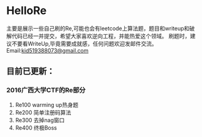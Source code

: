 # HelloRe
主要是展示一些自己刷的Re,可能也会有leetcode上算法题，题目和writeup和破解代码已经一并提交，希望大家喜欢逆向工程，并能热爱这个领域。
刷题时，建议不要看WriteUp,毕竟需要成就感，任何问题欢迎发邮件交流。
Email:kid519388073@gmail.com

## 目前已更新：

### 2016广西大学CTF的Re部分
1. Re100
warming up热身题
2. Re200
简单注册码算法
3. Re300
去掉nag窗口
4. Re400
终极Boss
